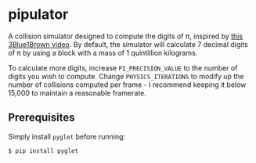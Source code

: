 # pipulator
A collision simulator designed to compute the digits of π, inspired by [this 3Blue1Brown video](https://www.youtube.com/watch?v=HEfHFsfGXjs). By default, the simulator will calculate 7 decimal digits of π by using a block with a mass of 1 quintillion kilograms.

To calculate more digits, increase `PI_PRECISION_VALUE` to the number of digits you wish to compute. Change `PHYSICS_ITERATIONS` to modify up the number of collisions computed per frame - I recommend keeping it below 15,000 to maintain a reasonable framerate.

## Prerequisites
Simply install `pyglet` before running:
```
$ pip install pyglet
```
